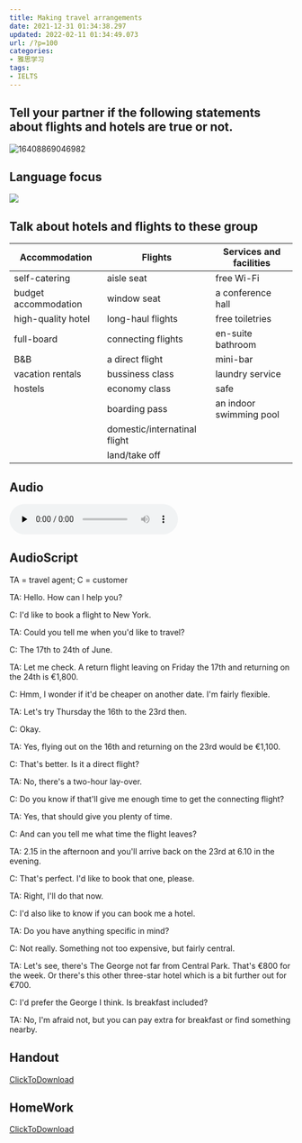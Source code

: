 ```yaml
---
title: Making travel arrangements
date: 2021-12-31 01:34:38.297
updated: 2022-02-11 01:34:49.073
url: /?p=100
categories: 
- 雅思学习
tags: 
- IELTS
---
```


## Tell your partner if the following statements about flights and hotels are true or not.

![16408869046982](https://mweb-cdn.reidosann.top/mweb/16408869046982-20211230-16408869046994.jpg)

## Language focus
![](https://mweb-cdn.reidosann.top/mweb/Snipaste_2021-12-30_19-37-42-20211230-16408861930410.png)

## Talk about hotels and flights to these group 

| Accommodation | Flights | Services and facilities |
|---------------|---------|-------------------------|
|    self-catering|   aisle seat      |  free Wi-Fi                       |
|   budget accommodation |  window seat |   a conference hall |
|   high-quality hotel |    long-haul flights | free toiletries |
|   full-board |    connecting flights |    en-suite bathroom |
|   B&B     | a direct flight | mini-bar |
|   vacation rentals |  bussiness class |   laundry service |
| hostels | economy class | safe |
|   |   boarding pass | an indoor swimming pool |
|   |   domestic/internatinal flight |  |
|   |   land/take off | |

## Audio
<audio src="http://img-cdn.reidosann.top///I27CEU-1_1640885298994.mp3" preload="none" controls>
  你的浏览器不支持 audio 标签。
</audio>

## AudioScript

TA = travel agent; C = customer

TA: Hello. How can I help you?

C: I'd like to book a flight to New York.

TA: Could you tell me when you'd like to travel?

C: The 17th to 24th of June.

TA: Let me check. A return flight leaving on Friday the 17th and returning on the 24th is €1,800.

C: Hmm, I wonder if it'd be cheaper on another date. I'm fairly flexible.

TA: Let's try Thursday the 16th to the 23rd then.

C: Okay.

TA: Yes, flying out on the 16th and returning on the 23rd would be €1,100.

C: That's better. Is it a direct flight?

TA: No, there's a two-hour lay-over.

C: Do you know if that'll give me enough time to get the connecting flight?

TA: Yes, that should give you plenty of time.

C: And can you tell me what time the flight leaves?

TA: 2.15 in the afternoon and you'll arrive back on the 23rd at 6.10 in the evening.

C: That's perfect. I'd like to book that one, please.

TA: Right, I'll do that now.

C: I'd also like to know if you can book me a hotel.

TA: Do you have anything specific in mind?

C: Not really. Something not too expensive, but fairly central.

TA: Let's see, there's The George not far from Central Park. That's €800 for the week. Or there's this other three-star hotel which is a bit further out for €700.

C: I'd prefer the George I think. Is breakfast included?

TA: No, I'm afraid not, but you can pay extra for breakfast or find something nearby.


## Handout

[ClickToDownload](http://img-cdn.reidosann.top///ARS_B1_02_I027CEU_HO_v1.0_1640885727922.pdf)


## HomeWork

[ClickToDownload](http://img-cdn.reidosann.top///myClass%20HW%20Int%2027_1640885733860.docx)